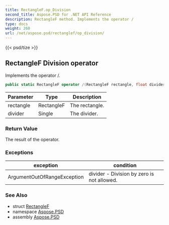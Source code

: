 ```yaml
---
title: RectangleF.op_Division
second_title: Aspose.PSD for .NET API Reference
description: RectangleF method. Implements the operator /
type: docs
weight: 260
url: /net/aspose.psd/rectanglef/op_division/
---
```

{{< psd/tize >}}
## RectangleF Division operator

Implements the operator /.

```csharp
public static RectangleF operator /(RectangleF rectangle, float divider)
```

| Parameter | Type | Description |
| --- | --- | --- |
| rectangle | RectangleF | The rectangle. |
| divider | Single | The divider. |

### Return Value

The result of the operator.

### Exceptions

| exception | condition |
| --- | --- |
| ArgumentOutOfRangeException | divider - Division by zero is not allowed. |

### See Also

* struct [RectangleF](../)
* namespace [Aspose.PSD](../../rectanglef/)
* assembly [Aspose.PSD](../../../)


